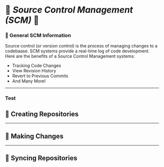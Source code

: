 # :apple: _Source Control Management (SCM)_ :apple:

### :orange: General SCM Information
Source control (or version control) is the process of managing changes to a codebaase. SCM systems provide a real-time log of code development. Here are the benefits of a Source Control Management systems:
- Tracking Code Changes
- View Revision History
- Revert to Previous Commits
- And Many More!

___
<!--Test-->
### Test

## :radio_button: Creating Repositories

___
## :radio_button: Making Changes

___
## :radio_button: Syncing Repositories
